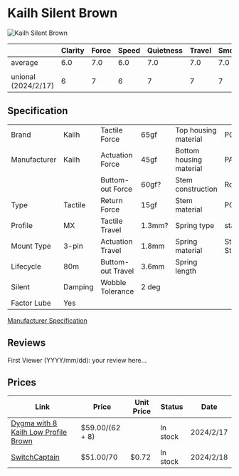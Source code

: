 # Kailh Silent Brown

![Kailh Silent Brown](https://dygma.com/cdn/shop/products/KailhSilentBrown.png?v=1667906276)

|                     | Clarity | Force | Speed | Quietness | Travel | Smoothness | Stability | Crispness | Thockiness | Clackiness | Poppiness | RGB | Consistency | Overall |
| ------------------- | ------- | ----- | ----- | --------- | ------ | ---------- | --------- | --------- | ---------- | ---------- | --------- | --- | ----------- | ------- |
| average             | 6.0     | 7.0   | 6.0   | 7.0       | 7.0    | 7.0        | 8.0       | 6.0       | 6.0        | 7.0        | 4.0       | 9.0 |             | 8.0     |
|                     |         |       |       |           |        |            |           |           |            |            |           |     |             |         |
| unional (2024/2/17) | 6       | 7     | 6     | 7         | 7      | 7          | 8         | 6         | 6          | 7          | 4         | 9   |             | 8       |

## Specification

|              |         |                   |        |                         |                |
| ------------ | ------- | ----------------- | ------ | ----------------------- | -------------- |
| Brand        | Kailh   | Tactile Force     | 65gf   | Top housing material    | PC             |
| Manufacturer | Kailh   | Actuation Force   | 45gf   | Bottom housing material | PA66           |
|              |         | Buttom-out Force  | 60gf?  | Stem construction       | Round          |
| Type         | Tactile | Return Force      | 15gf   | Stem material           | POM            |
| Profile      | MX      | Tactile Travel    | 1.3mm? | Spring type             | standard       |
| Mount Type   | 3-pin   | Actuation Travel  | 1.8mm  | Spring material         | Stainess Steel |
| Lifecycle    | 80m     | Buttom-out Travel | 3.6mm  | Spring length           |                |
| Silent       | Damping | Wobble Tolerance  | 2 deg  |                         |                |
| Factor Lube  | Yes     |                   |        |                         |                |

[Manufacturer Specification](https://cdn.shopify.com/s/files/1/0436/7692/6103/files/CPG1511F01S38_1.pdf?v=1599623991)

## Reviews

First Viewer (YYYY/mm/dd):
your review here...

## Prices

| Link                                                                                                  | Price           | Unit Price | Status   | Date      |
| ----------------------------------------------------------------------------------------------------- | --------------- | ---------- | -------- | --------- |
| [Dygma with 8 Kailh Low Profile Brown](https://dygma.com/products/switches?variant=43658510369006)    | $59.00/(62 + 8) |            | In stock | 2024/2/17 |
| [SwitchCaptain](https://www.switchcaptain.com/products/kailh-box-silent-brown?variant=35251801358487) | $51.00/70       | $0.72      | In stock | 2024/2/18 |
